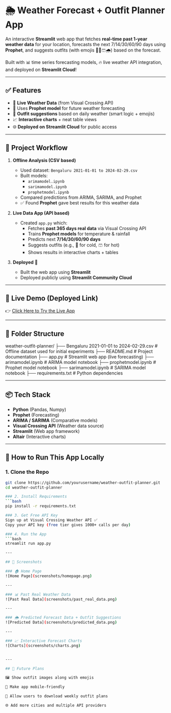 # 🌦️ Weather Forecast + Outfit Planner App

An interactive **Streamlit** web app that fetches **real-time past 1-year weather data** for your location, forecasts the next 7/14/30/60/90 days using **Prophet**, and suggests outfits (with emojis 👕🧥🩳🌧️) based on the forecast.

Built with 📊 time series forecasting models, 🔥 live weather API integration, and deployed on **Streamlit Cloud**!

---

## ✅ Features

- 🚀 **Live Weather Data** (from Visual Crossing API)
- 🤖 Uses **Prophet model** for future weather forecasting
- 👕 **Outfit suggestions** based on daily weather (smart logic + emojis)
- 📈 **Interactive charts** + neat table views
- 🌐 **Deployed on Streamlit Cloud** for public access

---

## 📝 Project Workflow

1. **Offline Analysis (CSV based)**
    - Used dataset: `Bengaluru 2021-01-01 to 2024-02-29.csv`
    - Built models:
      - `arimamodel.ipynb`
      - `sarimamodel.ipynb`
      - `prophetmodel.ipynb`
    - Compared predictions from ARIMA, SARIMA, and Prophet
    - ✅ Found **Prophet** gave best results for this weather data

2. **Live Data App (API based)**
    - Created `app.py` which:
      - Fetches **past 365 days real data** via Visual Crossing API
      - Trains **Prophet models** for temperature & rainfall
      - Predicts next **7/14/30/60/90 days**
      - Suggests outfits (e.g., 🧥 for cold, 🩳 for hot)
      - Shows results in interactive charts + tables

3. **Deployed** 🚀
    - Built the web app using **Streamlit**
    - Deployed publicly using **Streamlit Community Cloud**

---

## 🚀 Live Demo (Deployed Link)

👉 [Click Here to Try the Live App]([https://your-streamlit-cloud-link](https://real-time-weather-app-chcivn69o7hvqkyqpweauy.streamlit.app/))

---

## 📂 Folder Structure

weather-outfit-planner/
├── Bengaluru 2021-01-01 to 2024-02-29.csv # Offline dataset used for initial experiments
├── README.md # Project documentation
├── app.py # Streamlit web app (live forecasting)
├── arimamodel.ipynb # ARIMA model notebook
├── prophetmodel.ipynb # Prophet model notebook
├── sarimamodel.ipynb # SARIMA model notebook
├── requirements.txt # Python dependencies


---

## 📦 Tech Stack

- **Python** (Pandas, Numpy)
- **Prophet** (Forecasting)
- **ARIMA / SARIMA** (Comparative models)
- **Visual Crossing API** (Weather data source)
- **Streamlit** (Web app framework)
- **Altair** (Interactive charts)

---

## 📝 How to Run This App Locally

### 1. Clone the Repo
```bash
git clone https://github.com/yourusername/weather-outfit-planner.git
cd weather-outfit-planner

### 2. Install Requirements
```bash
pip install -r requirements.txt

### 3. Get Free API Key
Sign up at Visual Crossing Weather API ✅
Copy your API key (free tier gives 1000+ calls per day)

### 4. Run the App
```bash
streamlit run app.py

---

## 📸 Screenshots

### 🏠 Home Page
![Home Page](screenshots/homepage.png)

---

### 📊 Past Real Weather Data
![Past Real Data](screenshots/past_real_data.png)

---

### 🌦️ Predicted Forecast Data + Outfit Suggestions
![Predicted Data](screenshots/predicted_data.png)

---

### 📈 Interactive Forecast Charts
![Charts](screenshots/charts.png)


---

## 🚧 Future Plans

🖼️ Show outfit images along with emojis

📱 Make app mobile-friendly

📅 Allow users to download weekly outfit plans

🌐 Add more cities and multiple API providers


